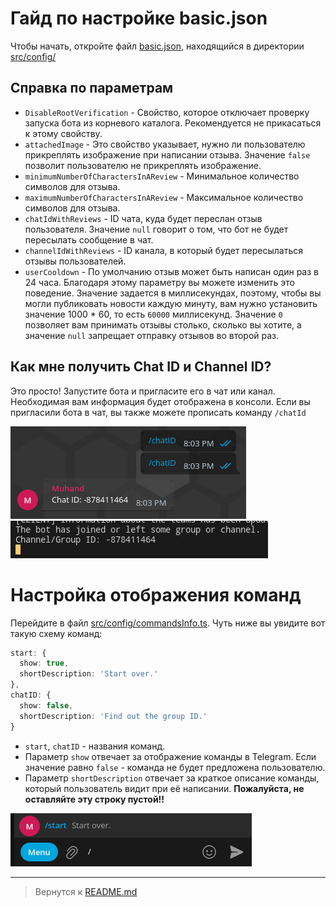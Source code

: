 # Гайд по настройке basic.json 
Чтобы начать, откройте файл [basic.json](../../src/config/basic.json), находящийся в директории [src/config/](../../src/config/)
## Справка по параметрам
- `DisableRootVerification` - Свойство, которое отключает проверку запуска бота из корневого каталога. Рекомендуется не прикасаться к этому свойству.
- `attachedImage` - Это свойство указывает, нужно ли пользователю прикреплять изображение при написании отзыва. Значение `false` позволит пользователю не прикреплять изображение.
- `minimumNumberOfCharactersInAReview` - Минимальное количество символов для отзыва.
- `maximumNumberOfCharactersInAReview` - Максимальное количество символов для отзыва.
- `chatIdWithReviews` - ID чата, куда будет переслан отзыв пользователя. Значение `null` говорит о том, что бот не будет пересылать сообщение в чат.
- `channelIdWithReviews` - ID канала, в который будет пересылаться отзывы пользователей.
- `userCooldown` - По умолчанию отзыв может быть написан один раз в 24 часа. Благодаря этому параметру вы можете изменить это поведение. Значение задается в миллисекундах, поэтому, чтобы вы могли публиковать новости каждую минуту, вам нужно установить значение 1000 * 60, то есть `60000` миллисекунд. Значение `0` позволяет вам принимать отзывы столько, сколько вы хотите, а значение `null` запрещает отправку отзывов во второй раз.
## Как мне получить Chat ID и Channel ID?
Это просто! Запустите бота и пригласите его в чат или канал. Необходимая вам информация будет отображена в консоли.
Если вы пригласили бота в чат, вы также можете прописать команду `/chatId`

![Команда /chatId](../screenshots/chatID_command.png "Команда /chatID")
![Выводится, когда бот присоединяется к каналу или чату.](../screenshots/chatID_console.png "Выводится, когда бот присоединяется к каналу или чату.")
# Настройка отображения команд
Перейдите в файл [src/config/commandsInfo.ts](../../src/config/commandsInfo.ts). Чуть ниже вы увидите вот такую схему команд:
```ts
start: {
  show: true,
  shortDescription: 'Start over.'
},
chatID: {
  show: false,
  shortDescription: 'Find out the group ID.'
}
```
- `start`, `chatID` - названия команд.
- Параметр `show` отвечает за отображение команды в Telegram. Если значение равно `false` - команда не будет предложена пользователю.
- Параметр `shortDescription` отвечает за краткое описание команды, который пользователь видит при её написании. **Пожалуйста, не оставляйте эту строку пустой!!**

![Отображение краткого описания о команде](../screenshots/telegram_commands.png "Отображение краткого описания о команде")

---
> Вернутся к [README.md](./README.md)
